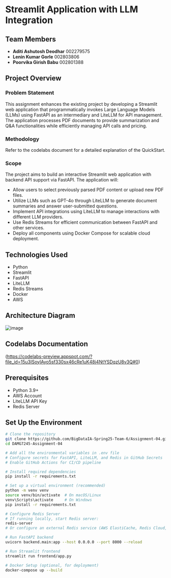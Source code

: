 # Streamlit Application with LLM Integration

## Team Members
- **Aditi Ashutosh Deodhar** 002279575  
- **Lenin Kumar Gorle** 002803806  
- **Poorvika Girish Babu** 002801388  

## Project Overview
### Problem Statement
This assignment enhances the existing project by developing a Streamlit web application that programmatically invokes Large Language Models (LLMs) using FastAPI as an intermediary and LiteLLM for API management. The application processes PDF documents to provide summarization and Q&A functionalities while efficiently managing API calls and pricing.

### Methodology
Refer to the codelabs document for a detailed explanation of the QuickStart.

### Scope
The project aims to build an interactive Streamlit web application with backend API support via FastAPI. The application will:
- Allow users to select previously parsed PDF content or upload new PDF files.
- Utilize LLMs such as GPT-4o through LiteLLM to generate document summaries and answer user-submitted questions.
- Implement API integrations using LiteLLM to manage interactions with different LLM providers.
- Use Redis Streams for efficient communication between FastAPI and other services.
- Deploy all components using Docker Compose for scalable cloud deployment.

## Technologies Used
- Python  
- Streamlit  
- FastAPI  
- LiteLLM  
- Redis Streams  
- Docker  
- AWS  

## Architecture Diagram
![image](https://github.com/user-attachments/assets/e741cbdb-a217-4bfc-ab2e-9b8d22fd9df5)


## Codelabs Documentation
(https://codelabs-preview.appspot.com/?file_id=15u3ISoyIAyo5sf330sx46cRe1uK48j4NtYSDqzU8v3Q#0)

## Prerequisites
- Python 3.9+  
- AWS Account  
- LiteLLM API Key  
- Redis Server  

## Set Up the Environment
```sh
# Clone the repository
git clone https://github.com/BigDataIA-Spring25-Team-6/Assignment-04.git
cd DAMG7245-Assignment-04

# Add all the environmental variables in .env file
# Configure secrets for FastAPI, LiteLLM, and Redis in GitHub Secrets
# Enable GitHub Actions for CI/CD pipeline

# Install required dependencies
pip install -r requirements.txt

# Set up a virtual environment (recommended)
python -m venv venv
source venv/bin/activate  # On macOS/Linux
venv\Scripts\activate     # On Windows
pip install -r requirements.txt

# Configure Redis Server
# If running locally, start Redis server:
redis-server
# Or configure an external Redis service (AWS ElastiCache, Redis Cloud, etc.)

# Run FastAPI backend
uvicorn backend.main:app --host 0.0.0.0 --port 8000 --reload

# Run Streamlit frontend
streamlit run frontend/app.py

# Docker Setup (optional, for deployment)
docker-compose up --build





